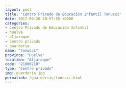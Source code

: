 ```yaml
---
layout: post
title: "Centro Privado de Educación Infantil Tonucci"
date: 2017-09-20 20:57:05 +0200
categories:
- Centro Privado de Educación Infantil
- huelva
- aljaraque
- Centro privado
- guarderia
name: "Tonucci"
province: "Huelva"
location: "Aljaraque"
code: "21000218"
type: "Centro privado"
img: guarderia.jpg
permalink: /guarderias/tonucci.html
---
```

